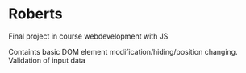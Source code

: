 # Roberts
Final project in course webdevelopment with JS

Containts basic DOM element modification/hiding/position changing.
Validation of input data 


